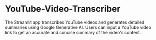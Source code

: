 # YouTube-Video-Transcriber
The Streamlit app transcribes YouTube videos and generates detailed summaries using Google Generative AI. Users can input a YouTube video link to get an accurate and concise summary of the video's content.
